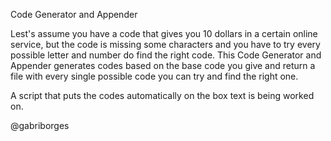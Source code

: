 Code Generator and Appender

Lest's assume you have a code that gives you 10 dollars in a certain online service, but the code is missing some characters and you have to try every possible letter
and number do find the right code.
This Code Generator and Appender generates codes based on the base code you give and return a file with every single possible code you can try and find the right one.

A script that puts the codes automatically on the box text is being worked on.

@gabriborges
